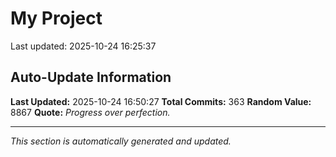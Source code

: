 # My Project


Last updated: 2025-10-24 16:25:37


















































































































































































































































































































































































































































































































































































































































































































































































## Auto-Update Information

**Last Updated:** 2025-10-24 16:50:27
**Total Commits:** 363
**Random Value:** 8867
**Quote:** _Progress over perfection._

---
_This section is automatically generated and updated._